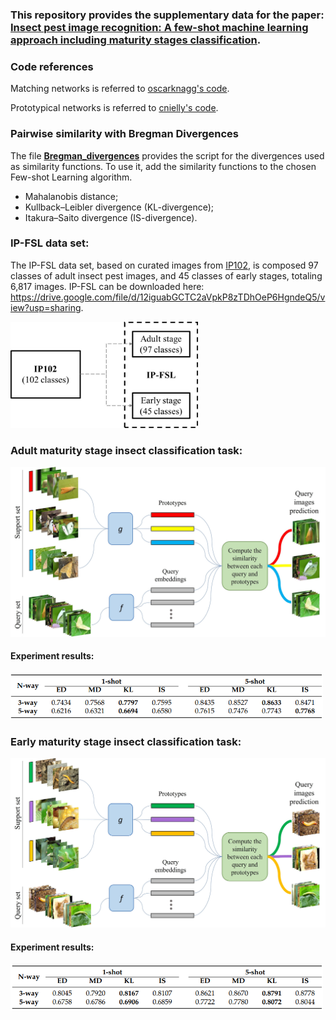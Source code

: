### This repository provides the supplementary data for the paper: [Insect pest image recognition: A few-shot machine learning approach including maturity stages classification](https://www.mdpi.com/2073-4395/12/8/1733).

### Code references
Matching networks is referred to [oscarknagg's code](https://github.com/oscarknagg/few-shot).

Prototypical networks is referred to [cnielly's code](https://github.com/cnielly/prototypical-networks-omniglot).

### Pairwise similarity with Bregman Divergences
The file **[Bregman_divergences](/Bregman_divergences.py)** provides the script for the divergences used as similarity functions. To use it, add the similarity functions to the chosen Few-shot Learning algorithm.

- Mahalanobis distance;
- Kullback–Leibler divergence (KL-divergence);
- Itakura–Saito divergence (IS-divergence).

### IP-FSL data set:
The IP-FSL data set, based on curated images from [IP102](https://openaccess.thecvf.com/content_CVPR_2019/html/Wu_IP102_A_Large-Scale_Benchmark_Dataset_for_Insect_Pest_Recognition_CVPR_2019_paper.html), is composed 97 classes of adult insect pest images, and 45 classes of early stages, totaling 6,817 images.
IP-FSL can be downloaded here: https://drive.google.com/file/d/12iguabGCTC2aVpkP8zTDhOeP6HgndeQ5/view?usp=sharing.

<img src="/Figures/data_config.jpg" alt="drawing" width="300"/>

### Adult maturity stage insect classification task:

<!-- ![Episode](/Figures/task_example_adult.jpg) -->
<img src="/Figures/task_example_adult.jpg" alt="drawing" width="600"/>

#### Experiment results:
<!-- ![Adult_results](/Figures/adult_results.png) -->
<img src="/Figures/adult_results.png" alt="drawing" width="500"/>

### Early maturity stage insect classification task:

<!-- ![Episode](/Figures/task_example_adult.jpg) -->
<img src="/Figures/task_example_early.jpg" alt="drawing" width="600"/>

#### Experiment results:
<!-- ![Early_results](/Figures/early_results.png) -->
<img src="/Figures/early_results.png" alt="drawing" width="500"/>


